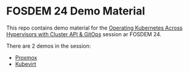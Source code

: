 # FOSDEM 24 Demo Material

This repo contains demo material for the [Operating Kubernetes Across Hypervisors with Cluster API & GitOps](https://fosdem.org/2024/schedule/event/fosdem-2024-2129-operating-kubernetes-across-hypervisors-with-cluster-api-gitops/) session ar FOSDEM 24.

There are 2 demos in the session:

- [Proxmox](https://github.com/capi-samples/fosdem-24/tree/proxmox)
- [Kubevirt](https://github.com/capi-samples/fosdem-24/tree/kubevirt)

